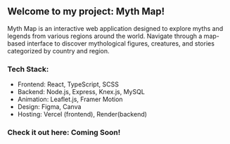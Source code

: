 ## Welcome to my project: Myth Map!

Myth Map is an interactive web application designed to explore myths and legends from various regions around the world. Navigate through a map-based interface to discover mythological figures, creatures, and stories categorized by country and region.

### Tech Stack:
- Frontend: React, TypeScript, SCSS
- Backend: Node.js, Express, Knex.js, MySQL
- Animation: Leaflet.js, Framer Motion
- Design: Figma, Canva
- Hosting: Vercel (frontend), Render(backend)

### Check it out here: Coming Soon!